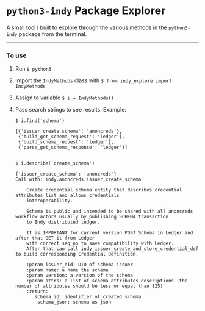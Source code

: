# `python3-indy` Package Explorer
A small tool I built to explore through the various methods in the `python3-indy` package from the terminal.

---

### To use

1. Run `$ python3`

1. Import the `IndyMethods` class with `$ from indy_explore import IndyMethods`

1. Assign to variable `$ i = IndyMethods()`

1. Pass search strings to see results. Example:
    ```
    $ i.find('schema')
    
    [{'issuer_create_schema': 'anoncreds'},
     {'build_get_schema_request': 'ledger'},
     {'build_schema_request': 'ledger'},
     {'parse_get_schema_response': 'ledger'}]
  
    ```
    ```
    $ i.describe('create_schema')
    
    {'issuer_create_schema': 'anoncreds'}
    Call with: indy.anoncreds.issuer_create_schema

        Create credential schema entity that describes credential attributes list and allows credentials
        interoperability.

        Schema is public and intended to be shared with all anoncreds workflow actors usually by publishing SCHEMA transaction
        to Indy distributed ledger.

        It is IMPORTANT for current version POST Schema in Ledger and after that GET it from Ledger
        with correct seq_no to save compatibility with Ledger.
        After that can call indy_issuer_create_and_store_credential_def to build corresponding Credential Definition.

        :param issuer_did: DID of schema issuer
        :param name: a name the schema
        :param version: a version of the schema
        :param attrs: a list of schema attributes descriptions (the number of attributes should be less or equal than 125)
        :return:
           schema_id: identifier of created schema
            schema_json: schema as json
    ```
